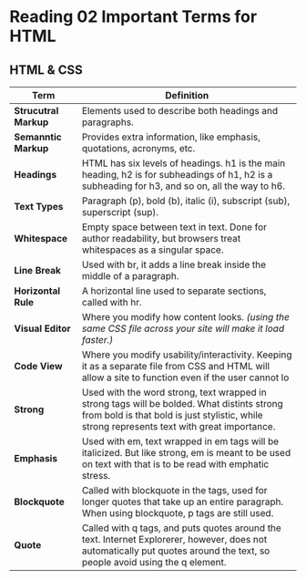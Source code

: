 # Reading 02 Important Terms for HTML

## HTML & CSS
| Term   | Definition  |
|---|---|
| **Strucutral Markup**  | Elements used to describe both headings and paragraphs.  |
| **Semanntic Markup**  |  Provides extra information, like emphasis, quotations, acronyms, etc.   |
| **Headings**  | HTML has six levels of headings. h1 is the main heading, h2 is for subheadings of h1, h2 is a subheading for h3, and so on, all the way to h6. |
| **Text Types** | Paragraph (p), bold (b), italic (i), subscript (sub), superscript (sup). |
| **Whitespace**  | Empty space between text in text. Done for author readability, but browsers treat whitespaces as a singular space. |
| **Line Break**  | Used with br, it adds a line break inside the middle of a paragraph. |
| **Horizontal Rule**  | A horizontal line used to separate sections, called with hr.  |
| **Visual Editor**  | Where you modify how content looks. _(using the same CSS file across your site will make it load faster.)_  |
| **Code View**  | Where you modify usability/interactivity. Keeping it as a separate file from CSS and HTML will allow a site to function even if the user cannot lo
| **Strong**  | Used with the word strong, text wrapped in strong tags will be bolded. What distints strong from bold is that bold is just stylistic, while strong represents text with great importance.  |
| **Emphasis**  | Used with em, text wrapped in em tags will be italicized. But like strong, em is meant to be used on text with that is to be read with emphatic stress.  |ad it _(some users browse with Javascript off)_  |
| **Blockquote**  | Called with blockquote in the tags, used for longer quotes that take up an entire paragraph. When using blockquote, p tags are still used.  |ad it _(some users browse with Javascript off)_  |
| **Quote**  | Called with q tags, and puts quotes around the text. Internet Explorerer, however, does not automatically put quotes around the text, so people avoid using the q element.  |
